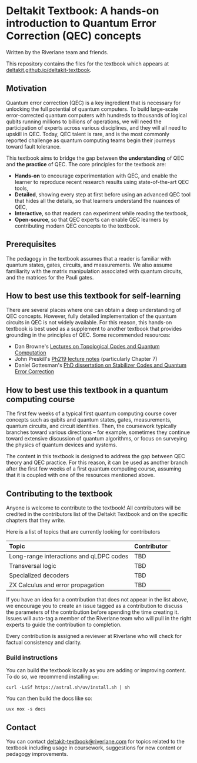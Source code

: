 # Deltakit Textbook: A hands-on introduction to Quantum Error Correction (QEC) concepts

Written by the Riverlane team and friends. 

This repository contains the files for the textbook which appears at [deltakit.github.io/deltakit-textbook](https://deltakit.github.io/deltakit-textbook).

## Motivation

Quantum error correction (QEC) is a key ingredient that is necessary for unlocking the full potential of quantum computers. To build large-scale error-corrected quantum computers with hundreds to thousands of logical qubits running millions to billions of operations, we will need the participation of experts across various disciplines, and they will all need to upskill in QEC. Today, QEC talent is rare, and is the most commonly reported challenge as quantum computing teams begin their journeys toward fault tolerance.

This textbook aims to bridge the gap between **the understanding** of QEC and **the practice** of QEC. The core principles for the textbook are:

- **Hands-on** to encourage experimentation with QEC, and enable the learner to reproduce recent research results using state-of-the-art QEC tools,
- **Detailed**, showing every step at first before using an advanced QEC tool that hides all the details, so that learners understand the nuances of QEC,
- **Interactive**, so that readers can experiment while reading the textbook,
- **Open-source**, so that QEC experts can enable QEC learners by contributing modern QEC concepts to the textbook.

## Prerequisites
The pedagogy in the textbook assumes that a reader is familiar with quantum states, gates, circuits, and measurements. We also assume familiarity with the matrix manipulation associated with quantum circuits, and the matrices for the Pauli gates.

## How to best use this textbook for self-learning
There are several places where one can obtain a deep understanding of QEC concepts. However, fully detailed implementation of the quantum circuits in QEC is not widely available. For this reason, this hands-on textbook is best used as a supplement to another textbook that provides grounding in the principles of QEC. Some recommended resources:

- Dan Browne's [Lectures on Topological Codes and Quantum Computation](https://sites.google.com/site/danbrowneucl/teaching/lectures-on-topological-codes-and-quantum-computation)
- John Preskill's [Ph219 lecture notes](https://www.preskill.caltech.edu/ph219/) (particularly Chapter 7)
- Daniel Gottesman's [PhD dissertation on Stabilizer Codes and Quantum Error Correction](https://arxiv.org/pdf/quant-ph/9705052)

## How to best use this textbook in a quantum computing course
The first few weeks of a typical first quantum computing course cover concepts such as qubits and quantum states, gates, measurements, quantum circuits, and circuit identities. Then, the coursework typically branches toward various directions – for example, sometimes they continue toward extensive discussion of quantum algorithms, or focus on surveying the physics of quantum devices and systems.

The content in this textbook is designed to address the gap between QEC theory and QEC practice. For this reason, it can be used as another branch after the first few weeks of a first quantum computing course, assuming that it is coupled with one of the resources mentioned above.

## Contributing to the textbook
Anyone is welcome to contribute to the textbook! All contributors will be credited in the contributors list of the Deltakit Textbook and on the specific chapters that they write.

Here is a list of topics that are currently looking for contributors

| Topic | Contributor |
| :----- | :----- |
| Long-range interactions and qLDPC codes | TBD |
| Transversal logic | TBD |
| Specialized decoders | TBD |
| ZX Calculus and error propagation | TBD |

If you have an idea for a contribution that does not appear in the list above, we encourage you to create an issue tagged as a contribution to discuss the parameters of the contribution before spending the time creating it. Issues will auto-tag a member of the Riverlane team who will pull in the right experts to guide the contribution to completion.

Every contribution is assigned a reviewer at Riverlane who will check for factual consistency and clarity. 

### Build instructions

You can build the textbook locally as you are adding or improving content. To do so, we recommend installing `uv`:

```
curl -LsSf https://astral.sh/uv/install.sh | sh
```

You can then build the docs like so:

```
uvx nox -s docs
```

## Contact

You can contact deltakit-textbook@riverlane.com for topics related to the textbook including usage in coursework,
suggestions for new content or pedagogy improvements.
